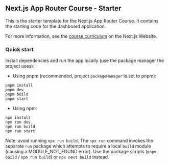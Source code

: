 ## Next.js App Router Course - Starter

This is the starter template for the Next.js App Router Course. It contains the starting code for the dashboard application.

For more information, see the [course curriculum](https://nextjs.org/learn) on the Next.js Website.

### Quick start

Install dependencies and run the app locally (use the package manager the project uses):

- Using pnpm (recommended, project `packageManager` is set to pnpm):

```pwsh
pnpm install
pnpm dev
pnpm build
pnpm start
```

- Using npm:

```pwsh
npm install
npm run dev
npm run build
npm run start
```

Note: avoid running `npx run build`. The `npx run` command invokes the separate `run` package which attempts to require a local `build` module (causing a MODULE_NOT_FOUND error). Use the package scripts (`pnpm build` / `npm run build`) or `npx next build` instead.
